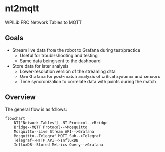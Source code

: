 # nt2mqtt
WPILib FRC Network Tables to MQTT

## Goals

- Stream live data from the robot to Grafana during test/practice
  - Useful for troubleshooting and testing
  - Same data being sent to the dashboard
- Store data for later analysis
  - Lower-resolution version of the streaming data
  - Use Grafana for post-match analysis of critical systems and sensors
  - Time syncronization to correlate data with points during the match

## Overview

The general flow is as follows:

```mermaid
flowchart
    NT["Network Tables"]--NT Protocol-->Bridge
    Bridge--MQTT Protocol-->Mosquitto
    Mosquitto--Live Stream API-->Grafana
    Mosquitto--Telegraf MQTT Sub-->Telegraf
    Telegraf--HTTP API-->InfluxDB
    InfluxDB--Stored Metrics Query-->Grafana
```